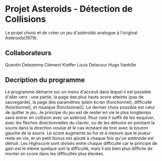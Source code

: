 # Projet Asteroids - Détection de Collisions
Le projet choisi et de créer un jeu d'astéroïds analogue à l'original Asteroids(1979).

## Collaborateurs
Quentin Delezenne
Clément Kieffer
Louis Delacour
Hugo Vanhille

## Decription du programme
Le programme démarre sur un menu d'acceuil dans lequel il est possible d'aller vers : une partie, la page des plus hauts score atteints (pas de sauvegarde), la page des paramètres (plein écran (fonctionnel), difficulté (fonctionnel), et musique (fonctionnel)). Le dernier choix possible est celui de quitter le jeu.
Je principe du jeu est de rester en vie le plus longtemps sans entrer en collision avec un astéroid. Pour cela il suffit de les esquiver, avec les flèches directionnelles du clavier, ou de les détruire en pointant la souris dans la direction voulue et le cas échéant de tirer avec le bouton gauche de la souris.
Le score augmente au fur et à mesure que le joueur reste en vie, et un petit bonus est ajouté à chaque fois qu'un astéroide est détruit. Les Highscore sont divisés entre chaque difficulté car le principe de gain est le même quelque soit la difficulté, mais il est bien plus difficile de monter en score dans les difficultés plus élevées.
